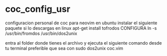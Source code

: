 # coc_config_usr
configuracion personal de coc para neovim en ubuntu
instalar el siguiente paquete si lo descargas en linux
apt-get install tofrodos
CONFIGURA
ln -s /usr/bin/fromdos /usr/bin/dos2unix

entra al folder donde tienes el archivo y ejecuta el siguiente comando desde tu terminal
preferible que sea con sudo
dos2unix coc.vim
